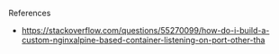 References
- https://stackoverflow.com/questions/55270099/how-do-i-build-a-custom-nginxalpine-based-container-listening-on-port-other-tha
